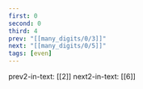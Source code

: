 ```yaml
---
first: 0
second: 0
third: 4
prev: "[[many_digits/0/3]]"
next: "[[many_digits/0/5]]"
tags: [even]
---
```

prev2-in-text: [[2]]
next2-in-text: [[6]]
